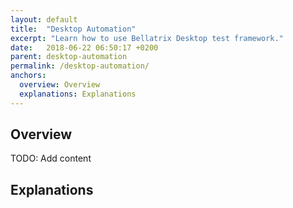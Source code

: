 ```yaml
---
layout: default
title:  "Desktop Automation"
excerpt: "Learn how to use Bellatrix Desktop test framework."
date:   2018-06-22 06:50:17 +0200
parent: desktop-automation
permalink: /desktop-automation/
anchors:
  overview: Overview
  explanations: Explanations
---
```

Overview
--------
TODO: Add content


Explanations
------------
